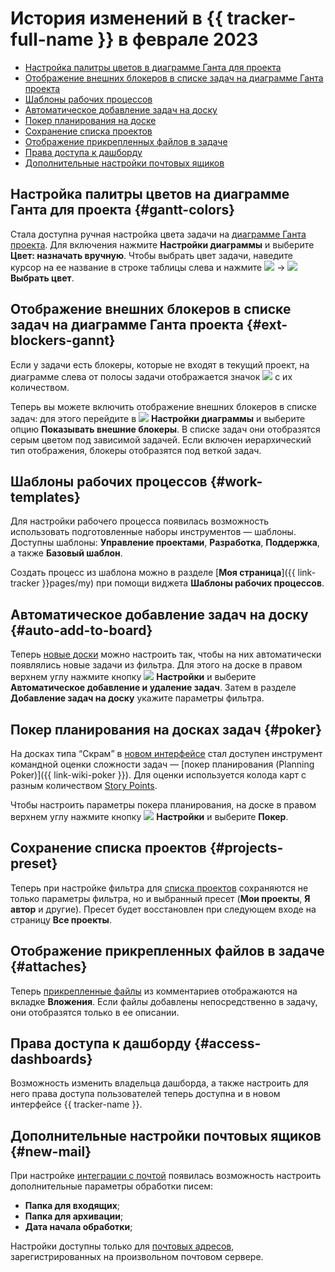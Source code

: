 # История изменений в {{ tracker-full-name }} в феврале 2023

* [Настройка палитры цветов в диаграмме Ганта для проекта](#gantt-colors)
* [Отображение внешних блокеров в списке задач на диаграмме Ганта проекта](#ext-blockers-gannt)
* [Шаблоны рабочих процессов](#work-templates)
* [Автоматическое добавление задач на доску](#auto-add-to-board)
* [Покер планирования на доске](#poker)
* [Сохранение списка проектов](#projects-preset)
* [Отображение прикрепленных файлов в задаче](#attaches)
* [Права доступа к дашборду](#access-dashboards)
* [Дополнительные настройки почтовых ящиков](#new-mail)

## Настройка палитры цветов на диаграмме Ганта для проекта {#gantt-colors}

Стала доступна ручная настройка цвета задачи на [диаграмме Ганта проекта](../gantt/project.md). Для включения нажмите **Настройки диаграммы** и выберите **Цвет: назначать вручную**. Чтобы выбрать цвет задачи, наведите курсор на ее название в строке таблицы слева и нажмите ![](../../_assets/horizontal-ellipsis.svg) → ![](../../_assets/tracker/svg/gannt-palette.svg) **Выбрать цвет**.

## Отображение внешних блокеров в списке задач на диаграмме Ганта проекта {#ext-blockers-gannt}

Если у задачи есть блокеры, которые не входят в текущий проект, на диаграмме слева от полосы задачи отображается значок ![](../../_assets/tracker/svg/blocker.svg) с их количеством. 

Теперь вы можете включить отображение внешних блокеров в списке задач: для этого перейдите в ![](../../_assets/tracker/svg/gantt-settings-button.svg)&nbsp;**Настройки диаграммы** и выберите опцию **Показывать внешние блокеры**. В списке задач они отобразятся серым цветом под зависимой задачей. Если включен иерархический тип отображения, блокеры отобразятся под веткой задач.

## Шаблоны рабочих процессов {#work-templates}

Для настройки рабочего процесса появилась возможность использовать подготовленные наборы инструментов — шаблоны. Доступны шаблоны: **Управление проектами**, **Разработка**, **Поддержка**, а также **Базовый шаблон**.

Создать процесс из шаблона можно в разделе [**Моя страница**]({{ link-tracker }}pages/my) при помощи виджета **Шаблоны рабочих процессов**.

## Автоматическое добавление задач на доску {#auto-add-to-board}

Теперь [новые доски](../manager/agile-new.md) можно настроить так, чтобы на них автоматически появлялись новые задачи из фильтра.
Для этого на доске в правом верхнем углу нажмите кнопку ![](../../_assets/tracker/svg/settings.svg) **Настройки** и выберите **Автоматическое добавление и удаление задач**. Затем в разделе **Добавление задач на доску** укажите параметры фильтра.

## Покер планирования на досках задач {#poker}

На досках типа <q>Скрам</q> в [новом интерфейсе](../manager/agile-new.md) стал доступен инструмент командной оценки сложности задач — [покер планирования (Planning Poker)]({{ link-wiki-poker }}). Для оценки используется колода карт с разным количеством [Story Points](../manager/agile.md#dlen_sp).

Чтобы настроить параметры покера планирования, на доске в правом верхнем углу нажмите кнопку ![](../../_assets/tracker/svg/settings.svg) **Настройки** и выберите **Покер**. 

## Сохранение списка проектов {#projects-preset}

Теперь при настройке фильтра для [списка проектов](../manager/my-projects.md) сохраняются не только параметры фильтра, но и выбранный пресет (**Мои проекты**, **Я автор** и другие). Пресет будет восстановлен при следующем входе на страницу **Все проекты**.

## Отображение прикрепленных файлов в задаче {#attaches}

Теперь [прикрепленные файлы](../user/attach-file.md) из комментариев отображаются на вкладке **Вложения**. Если файлы добавлены непосредственно в задачу, они отобразятся только в ее описании.

## Права доступа к дашборду {#access-dashboards}

Возможность изменить владельца дашборда, а также настроить для него права доступа пользователей теперь доступна и в новом интерфейсе {{ tracker-name }}.

## Дополнительные настройки почтовых ящиков {#new-mail}

При настройке [интеграции с почтой](../manager/queue-mail.md) появилась возможность настроить дополнительные параметры обработки писем:

* **Папка для входящих**;
* **Папка для архивации**;
* **Дата начала обработки**;

Настройки доступны только для [почтовых адресов](../manager/queue-mail.md#sec-mail-yandex), зарегистрированных на произвольном почтовом сервере.